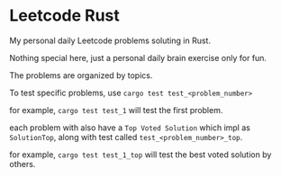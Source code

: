 # Leetcode Rust

My personal daily Leetcode problems soluting in Rust.

Nothing special here, just a personal daily brain exercise only for fun.

The problems are organized by topics.

To test specific problems, use `cargo test test_<problem_number>`

for example, `cargo test test_1` will test the first problem.

each problem with also have a `Top Voted Solution` which impl as `SolutionTop`, along with test called `test_<problem_number>_top`.

for example, `cargo test test_1_top` will test the best voted solution by others.
